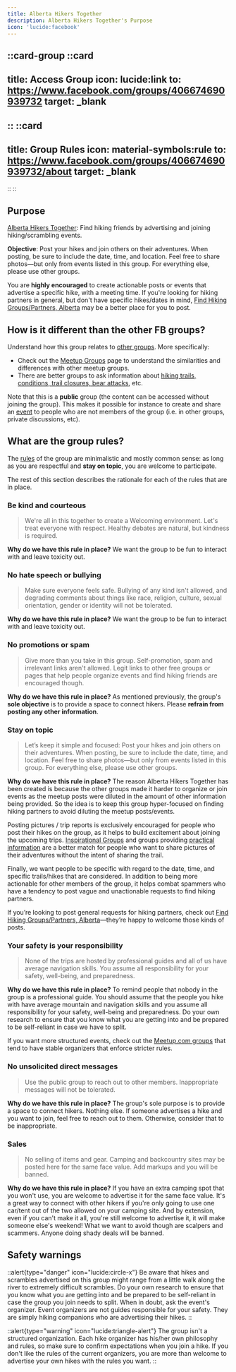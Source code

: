 ```yaml
---
title: Alberta Hikers Together
description: Alberta Hikers Together's Purpose
icon: 'lucide:facebook'
---
```


::card-group
  ::card
  ---
  title: Access Group
  icon: lucide:link
  to: https://www.facebook.com/groups/406674690939732
  target: _blank
  ---
  ::
  ::card
  ---
  title: Group Rules
  icon: material-symbols:rule
  to: https://www.facebook.com/groups/406674690939732/about
  target: _blank
  ---
  ::
::

## Purpose

[Alberta Hikers Together](https://www.facebook.com/groups/albertahikerstogether): Find hiking friends by advertising and joining hiking/scrambling events. 

**Objective**: Post your hikes and join others on their adventures. When posting, be sure to include the date, time, and location. Feel free to share photos—but only from events listed in this group. For everything else, please use other groups.

You are **highly encouraged** to create actionable posts or events that advertise a specific hike, with a meeting time. If you're looking for hiking partners in general, but don't have specific hikes/dates in mind, [Find Hiking Groups/Partners, Alberta](https://www.facebook.com/groups/1835212146753367) may be a better place for you to post.

## How is it different than the other FB groups?

Understand how this group relates to [other groups](/hiking-groups/by-category). More specifically:
- Check out the [Meetup Groups](/hiking-groups/by-category/meetups) page to understand the similarities and differences with other meetup groups.
- There are better groups to ask information about [hiking trails, conditions, trail closures, bear attacks](/hiking-groups/by-category/practical-information), etc. 

Note that this is a **public** group (the content can be accessed without joining the group). This makes it possible for instance to create and 
  share an [event](https://www.facebook.com/groups/albertahikerstogether/events/) to people who are not members of the group (i.e. in other groups, private discussions, etc).

## What are the group rules?

The [rules](https://www.facebook.com/groups/albertahikerstogether/about) of the group are minimalistic and mostly common sense: as long as you are respectful and **stay on topic**, you are welcome to participate.

The rest of this section describes the rationale for each of the rules that are in place.

### Be kind and courteous

> We're all in this together to create a Welcoming environment. Let's treat everyone with respect. Healthy debates are natural, but kindness is required.

**Why do we have this rule in place?** We want the group to be fun to interact with and leave toxicity out. 

### No hate speech or bullying

> Make sure everyone feels safe. Bullying of any kind isn't allowed, and degrading comments about things like race, religion, culture, sexual orientation, gender or identity will not be tolerated.

**Why do we have this rule in place?** We want the group to be fun to interact with and leave toxicity out. 

### No promotions or spam

> Give more than you take in this group. Self-promotion, spam and irrelevant links aren't allowed. Legit links to other free groups or pages that help people organize events and find hiking friends are encouraged though.

**Why do we have this rule in place?** As mentioned previously, the group's **sole objective** is to provide a space to connect hikers. Please **refrain from posting any other information**.

### Stay on topic

> Let’s keep it simple and focused: Post your hikes and join others on their adventures. When posting, be sure to include the date, time, and location. Feel free to share photos—but only from events listed in this group. For everything else, please use other groups.

**Why do we have this rule in place?** The reason Alberta Hikers Together has been created is because the other groups made it harder to organize or join events as the meetup posts were diluted in the amount of other information being provided. So the idea is to keep this group hyper-focused on finding hiking partners to avoid diluting the meetup posts/events. 

Posting pictures / trip reports is exclusively encouraged for people who post their hikes on the group, as it helps to build excitement about joining the upcoming trips. [Inspirational Groups](/hiking-groups/by-category/inspirational) and groups providing [practical information](/hiking-groups/by-category/practical-information) are a better match for people who want to share pictures of their adventures without the intent of sharing the trail.

Finally, we want people to be specific with regard to the date, time, and specific trails/hikes that are considered. In addition to being more actionable for other members of the group, it helps combat spammers who have a tendency to post vague and unactionable requests to find hiking partners.

If you’re looking to post general requests for hiking partners, check out [Find Hiking Groups/Partners, Alberta](https://www.facebook.com/groups/1835212146753367)—they’re happy to welcome those kinds of posts.

### Your safety is your responsibility

> None of the trips are hosted by professional guides and all of us have average navigation skills. You assume all responsibility for your safety, well-being, and preparedness.

**Why do we have this rule in place?** To remind people that nobody in the group is a professional guide. You should assume that the people you hike with have average mountain and navigation skills and you assume all responsibility for your safety, well-being and preparedness. Do your own research to ensure that you know what you are getting into and be prepared to be self-reliant in case we have to split.

If you want more structured events, check out the [Meetup.com groups](/hiking-groups/by-category/meetups#meetupcom-groups) that tend to have stable organizers that enforce stricter rules.

### No unsolicited direct messages

> Use the public group to reach out to other members. Inappropriate messages will not be tolerated.

**Why do we have this rule in place?** The group's sole purpose is to provide a space to connect hikers. Nothing else. If someone advertises a hike and you want to join, feel free to reach out to them. Otherwise, consider that to be inappropriate.

### Sales

> No selling of items and gear. Camping and backcountry sites may be posted here for the same face value. Add markups and you will be banned.

**Why do we have this rule in place?** If you have an extra camping spot that you won't use, you are welcome to advertise it for the same face value. It's a great way to connect with other hikers if you're only going to use one car/tent out of the two allowed on your camping site. And by extension, even if you can't make it all, you're still welcome to advertise it, it will make someone else's weekend!
What we want to avoid though are scalpers and scammers. Anyone doing shady deals will be banned.



## Safety warnings

::alert{type="danger" icon="lucide:circle-x"}
  Be aware that hikes and scrambles advertised on this group might range from a little walk along the river to extremely difficult scrambles. Do your own research to ensure that you know what you are getting into and be prepared to be self-reliant in case the group you join needs to split. When in doubt, ask the event's organizer. Event organizers are not guides responsible for your safety. They are simply hiking companions who are advertising their hikes.
::

::alert{type="warning" icon="lucide:triangle-alert"}
The group isn't a structured organization. Each hike organizer has his/her own philosophy and rules, so make sure to confirm expectations when you join a hike. If you don't like the rules of the current organizers, you are more than welcome to advertise your own hikes with the rules you want.
::

